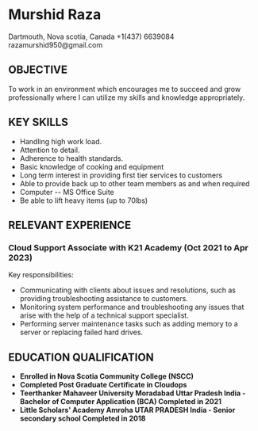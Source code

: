 <h1>Murshid Raza</h1>

<p>Dartmouth, Nova scotia, Canada +1(437) 6639084<br>
razamurshid950@gmail.com</p>

<h2>OBJECTIVE</h2>

<p>To work in an environment which encourages me to succeed and grow professionally where I can utilize my skills and knowledge appropriately.</p>

<h2>KEY SKILLS</h2>

<ul>
  <li>Handling high work load.</li>
  <li>Attention to detail.</li>
  <li>Adherence to health standards.</li>
  <li>Basic knowledge of cooking and equipment</li>
  <li>Long term interest in providing first tier services to customers</li>
  <li>Able to provide back up to other team members as and when required</li>
  <li>Computer -- MS Office Suite</li>
  <li>Be able to lift heavy items (up to 70lbs)</li>
</ul>

<h2>RELEVANT EXPERIENCE</h2>

<h3>Cloud Support Associate with K21 Academy (Oct 2021 to Apr 2023)</h3>

<p>Key responsibilities:</p>

<ul>
  <li>Communicating with clients about issues and resolutions, such as providing troubleshooting assistance to customers.</li>
  <li>Monitoring system performance and troubleshooting any issues that arise with the help of a technical support specialist.</li>
  <li>Performing server maintenance tasks such as adding memory to a server or replacing failed hard drives.</li>
</ul>

<h2>EDUCATION QUALIFICATION</h2>

<ul>
  <li><strong>Enrolled in Nova Scotia Community College (NSCC)</strong></li>
  <li><strong>Completed Post Graduate Certificate in Cloudops</strong></li>
  <li><strong>Teerthanker Mahaveer University Moradabad Uttar Pradesh India - Bachelor of Computer Application (BCA) Completed in 2021</strong></li>
  <li><strong>Little Scholars' Academy Amroha UTAR PRADESH India - Senior secondary school Completed in 2018</strong></li>
</ul>
